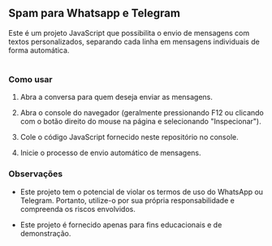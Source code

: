 ## Spam para Whatsapp e Telegram
Este é um projeto JavaScript que possibilita o envio de mensagens com textos personalizados, separando cada linha em mensagens individuais de forma automática.

#

### Como usar

1. Abra a conversa para quem deseja enviar as mensagens.

2. Abra o console do navegador (geralmente pressionando F12 ou clicando com o botão direito do mouse na página e selecionando "Inspecionar").

3. Cole o código JavaScript fornecido neste repositório no console.

4. Inicie o processo de envio automático de mensagens.

### Observações

- Este projeto tem o potencial de violar os termos de uso do WhatsApp ou Telegram. Portanto, utilize-o por sua própria responsabilidade e compreenda os riscos envolvidos.

- Este projeto é fornecido apenas para fins educacionais e de demonstração.
